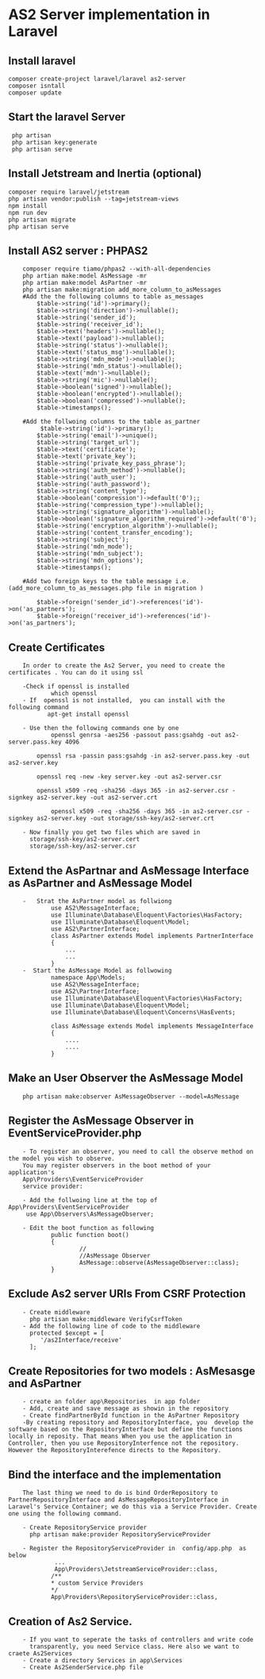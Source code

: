 #   AS2 Server implementation in Laravel 
##  Install laravel 

    composer create-project laravel/laravel as2-server 
    composer isntall 
    composer update 

##  Start the laravel Server 
  
     php artisan 
     php artisan key:generate 
     php artisan serve 
##  Install Jetstream and Inertia (optional)
    composer require laravel/jetstream
    php artisan vendor:publish --tag=jetstream-views
    npm install
    npm run dev
    php artisan migrate
    php artisan serve 


##  Install AS2 server : PHPAS2
    
        composer require tiamo/phpas2 --with-all-dependencies
        php artian make:model AsMessage -mr 
        php artian make:model AsPartner -mr 
        php artisan make:migration add_more_column_to_asMessages
        #Add the the following columns to table as_messages
            $table->string('id')->primary();
            $table->string('direction')->nullable();
            $table->string('sender_id');
            $table->string('receiver_id');
            $table->text('headers')->nullable();
            $table->text('payload')->nullable();
            $table->string('status')->nullable();
            $table->text('status_msg')->nullable();
            $table->string('mdn_mode')->nullable();
            $table->string('mdn_status')->nullable();
            $table->text('mdn')->nullable();
            $table->string('mic')->nullable();
            $table->boolean('signed')->nullable();
            $table->boolean('encrypted')->nullable();
            $table->boolean('compressed')->nullable();
            $table->timestamps();
           
        #Add the follwoing columns to the table as_partner
             $table->string('id')->primary();
            $table->string('email')->unique();
            $table->string('target_url');
            $table->text('certificate');
            $table->text('private_key');
            $table->string('private_key_pass_phrase');
            $table->string('auth_method')->nullable();
            $table->string('auth_user');
            $table->string('auth_password');
            $table->string('content_type');
            $table->boolean('compression')->default('0');;
            $table->string('compression_type')->nullable();
            $table->string('signature_algorithm')->nullable();
            $table->boolean('signature_algorithm_required')->default('0');
            $table->string('encryption_algorithm')->nullable();
            $table->string('content_transfer_encoding');
            $table->string('subject');
            $table->string('mdn_mode');
            $table->string('mdn_subject');
            $table->string('mdn_options');
            $table->timestamps();

        #Add two foreign keys to the table message i.e. (add_more_column_to_as_messages.php file in migration )

            $table->foreign('sender_id')->references('id')->on('as_partners');
            $table->foreign('receiver_id')->references('id')->on('as_partners');
    
##      Create Certificates 
        In order to create the As2 Server, you need to create the certificates . You can do it using ssl

        -Check if openssl is installed 
                which openssl        
        - If  openssl is not installed,  you can install with the  following command 
               apt-get install openssl

        - Use then the following commands one by one 
                openssl genrsa -aes256 -passout pass:gsahdg -out as2-server.pass.key 4096

        	openssl rsa -passin pass:gsahdg -in as2-server.pass.key -out as2-server.key

        	openssl req -new -key server.key -out as2-server.csr

        	openssl x509 -req -sha256 -days 365 -in as2-server.csr -signkey as2-server.key -out as2-server.crt

                openssl x509 -req -sha256 -days 365 -in as2-server.csr -signkey as2-server.key -out storage/ssh-key/as2-server.crt
                
        - Now finally you get two files which are saved in 
          storage/ssh-key/as2-server.cert 
          storage/ssh-key/as2-server.csr                    
         
##      Extend the AsPartnar and AsMessage Interface  as AsPartner and AsMessage Model 

        -   Strat the AsPartner model as follwiong 
                use AS2\MessageInterface;
                use Illuminate\Database\Eloquent\Factories\HasFactory;
                use Illuminate\Database\Eloquent\Model;
                use AS2\PartnerInterface;
                class AsPartner extends Model implements PartnerInterface
                {
                    ... 
                    ... 
                }
        -  Start the AsMessage Model as follwowing 
                namespace App\Models;
                use AS2\MessageInterface;
                use AS2\PartnerInterface;
                use Illuminate\Database\Eloquent\Factories\HasFactory;
                use Illuminate\Database\Eloquent\Model;
                use Illuminate\Database\Eloquent\Concerns\HasEvents;

                class AsMessage extends Model implements MessageInterface
                {
                    ....
                    ....
                }

##  Make an User Observer  the AsMessage Model  
        
        php artisan make:observer AsMessageObserver --model=AsMessage

##  Register the  AsMessage Observer in EventServiceProvider.php 

        - To register an observer, you need to call the observe method on the model you wish to observe. 
        You may register observers in the boot method of your application's 
        App\Providers\EventServiceProvider 
        service provider:

        - Add the follwoing line at the top of  App\Providers\EventServiceProvider
         use App\Observers\AsMessageObserver;

        - Edit the boot function as following 
                public function boot()
                {
                        //
                        //AsMessage Observer 
                        AsMessage::observe(AsMessageObserver::class);
                }


##      Exclude As2 server URIs From CSRF Protection

        - Create middleware 
          php artisan make:middleware VerifyCsrfToken
        - Add the following line of code to the middleware 
          protected $except = [
             '/as2Interface/receive'
          ];

##      Create Repositories for two models : AsMesasge and AsPartner 

        - create an folder app\Repositories  in app folder 
        - Add, create and save message as showin in the repository 
        - Create findPartnerById function in the AsPartner Repository 
        -By creating repository and RepositoryInterface, you  develop the software based on the RepositoryInterface but define the functions locally in reposity. That means When you use the application in Controller, then you use RepositoryInterfence not the repository. However the RepositoryInterefence directs to the Repository. 

##      Bind the interface and the implementation
        The last thing we need to do is bind OrderRepository to PartnerRepositoryInterface and AsMessageRepositoryInterface in Laravel's Service Container; we do this via a Service Provider. Create one using the following command.
        
        - Create RepositoryService provider 
          php artisan make:provider RepositoryServiceProvider

        - Register the RepositoryServiceProvider in  config/app.php  as below 
                 ...
                 App\Providers\JetstreamServiceProvider::class,
                /**
                * custom Service Providers 
                */
                App\Providers\RepositoryServiceProvider::class,

 ##      Creation of As2 Service.
        
        - If you want to seperate the tasks of controllers and write code        
          transparently, you need Service class. Here also we want to craete As2Services
        - Create a directory Services in app\Services 
        - Create As2SenderService.php file 

           
